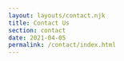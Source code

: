 ```yaml
---
layout: layouts/contact.njk
title: Contact Us 
section: contact
date: 2021-04-05
permalink: /contact/index.html
---
```

